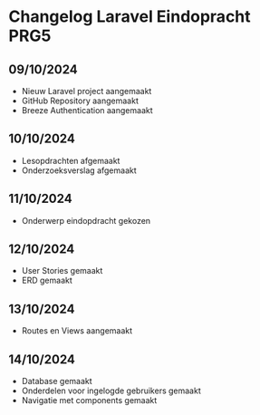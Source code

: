 # Changelog Laravel Eindopracht PRG5

## 09/10/2024
* Nieuw Laravel project aangemaakt
* GitHub Repository aangemaakt
* Breeze Authentication aangemaakt

## 10/10/2024
* Lesopdrachten afgemaakt
* Onderzoeksverslag afgemaakt

## 11/10/2024
* Onderwerp eindopdracht gekozen

## 12/10/2024
* User Stories gemaakt
* ERD gemaakt

## 13/10/2024
* Routes en Views aangemaakt

## 14/10/2024
* Database gemaakt
* Onderdelen voor ingelogde gebruikers gemaakt
* Navigatie met components gemaakt

